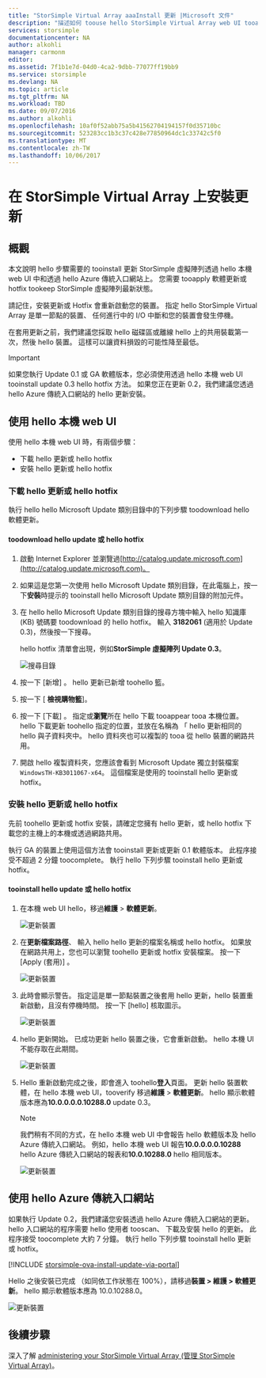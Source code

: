 ```yaml
---
title: "StorSimple Virtual Array aaaInstall 更新 |Microsoft 文件"
description: "描述如何 toouse hello StorSimple Virtual Array web UI tooapply 更新使用 hello 入口網站與 hotfix 方法"
services: storsimple
documentationcenter: NA
author: alkohli
manager: carmonm
editor: 
ms.assetid: 7f1b1e7d-04d0-4ca2-9dbb-77077ff19bb9
ms.service: storsimple
ms.devlang: NA
ms.topic: article
ms.tgt_pltfrm: NA
ms.workload: TBD
ms.date: 09/07/2016
ms.author: alkohli
ms.openlocfilehash: 10af0f52abb75a5b41562704194157f0d35710bc
ms.sourcegitcommit: 523283cc1b3c37c428e77850964dc1c33742c5f0
ms.translationtype: MT
ms.contentlocale: zh-TW
ms.lasthandoff: 10/06/2017
---
```

# <a name="install-updates-on-your-storsimple-virtual-array"></a>在 StorSimple Virtual Array 上安裝更新
## <a name="overview"></a>概觀
本文說明 hello 步驟需要的 tooinstall 更新 StorSimple 虛擬陣列透過 hello 本機 web UI 中和透過 hello Azure 傳統入口網站上。 您需要 tooapply 軟體更新或 hotfix tookeep StorSimple 虛擬陣列最新狀態。 

請記住，安裝更新或 Hotfix 會重新啟動您的裝置。 指定 hello StorSimple Virtual Array 是單一節點的裝置、 任何進行中的 I/O 中斷和您的裝置會發生停機。 

在套用更新之前，我們建議您採取 hello 磁碟區或離線 hello 上的共用裝載第一次，然後 hello 裝置。 這樣可以讓資料損毀的可能性降至最低。

> [!IMPORTANT]
> 如果您執行 Update 0.1 或 GA 軟體版本，您必須使用透過 hello 本機 web UI tooinstall update 0.3 hello hotfix 方法。 如果您正在更新 0.2，我們建議您透過 hello Azure 傳統入口網站的 hello 更新安裝。
> 
> 

## <a name="use-hello-local-web-ui"></a>使用 hello 本機 web UI
使用 hello 本機 web UI 時，有兩個步驟：

* 下載 hello 更新或 hello hotfix
* 安裝 hello 更新或 hello hotfix

### <a name="download-hello-update-or-hello-hotfix"></a>下載 hello 更新或 hello hotfix
執行 hello hello Microsoft Update 類別目錄中的下列步驟 toodownload hello 軟體更新。

#### <a name="toodownload-hello-update-or-hello-hotfix"></a>toodownload hello update 或 hello hotfix
1. 啟動 Internet Explorer 並瀏覽過[http://catalog.update.microsoft.com](http://catalog.update.microsoft.com)。
2. 如果這是您第一次使用 hello Microsoft Update 類別目錄，在此電腦上，按一下**安裝**時提示的 tooinstall hello Microsoft Update 類別目錄的附加元件。
3. 在 hello hello Microsoft Update 類別目錄的搜尋方塊中輸入 hello 知識庫 (KB) 號碼要 toodownload 的 hello hotfix。 輸入 **3182061** (適用於 Update 0.3)，然後按一下搜尋。
   
    hello hotfix 清單會出現，例如**StorSimple 虛擬陣列 Update 0.3**。
   
    ![搜尋目錄](./media/storsimple-ova-install-update-01/download1.png)
4. 按一下 [新增] 。 hello 更新已新增 toohello 籃。
5. 按一下 [ **檢視購物籃**]。
6. 按一下 [下載] 。 指定或**瀏覽**所在 hello 下載 tooappear tooa 本機位置。 hello 下載更新 toohello 指定的位置，並放在名稱為 「 hello 更新相同的 hello 與子資料夾中。 hello 資料夾也可以複製的 tooa 從 hello 裝置的網路共用。
7. 開啟 hello 複製資料夾，您應該會看到 Microsoft Update 獨立封裝檔案`WindowsTH-KB3011067-x64`。 這個檔案是使用的 tooinstall hello 更新或 hotfix。

### <a name="install-hello-update-or-hello-hotfix"></a>安裝 hello 更新或 hello hotfix
先前 toohello 更新或 hotfix 安裝，請確定您擁有 hello 更新，或 hello hotfix 下載您的主機上的本機或透過網路共用。 

執行 GA 的裝置上使用這個方法會 tooinstall 更新或更新 0.1 軟體版本。 此程序接受不超過 2 分鐘 toocomplete。 執行 hello 下列步驟 tooinstall hello 更新或 hotfix。

#### <a name="tooinstall-hello-update-or-hello-hotfix"></a>tooinstall hello update 或 hello hotfix
1. 在本機 web UI hello，移過**維護** > **軟體更新**。
   
    ![更新裝置](./media/storsimple-ova-install-update-01/update1m.png)
2. 在**更新檔案路徑**、 輸入 hello hello 更新的檔案名稱或 hello hotfix。 如果放在網路共用上，您也可以瀏覽 toohello 更新或 hotfix 安裝檔案。 按一下 [Apply (套用)] 。
   
    ![更新裝置](./media/storsimple-ova-install-update-01/update2m.png)
3. 此時會顯示警告。 指定這是單一節點裝置之後套用 hello 更新，hello 裝置重新啟動，且沒有停機時間。 按一下 [hello] 核取圖示。
   
   ![更新裝置](./media/storsimple-ova-install-update-01/update3m.png)
4. hello 更新開始。 已成功更新 hello 裝置之後，它會重新啟動。 hello 本機 UI 不能存取在此期間。
   
    ![更新裝置](./media/storsimple-ova-install-update-01/update5m.png)
5. Hello 重新啟動完成之後，即會進入 toohello**登入**頁面。 更新 hello 裝置軟體，在 hello 本機 web UI，tooverify 移過**維護** > **軟體更新**。 hello 顯示軟體版本應為**10.0.0.0.0.10288.0** update 0.3。
   
   > [!NOTE]
   > 我們稍有不同的方式，在 hello 本機 web UI 中會報告 hello 軟體版本及 hello Azure 傳統入口網站。 例如，hello 本機 web UI 報告**10.0.0.0.0.10288** hello Azure 傳統入口網站的報表和**10.0.10288.0** hello 相同版本。 
   > 
   > 
   
    ![更新裝置](./media/storsimple-ova-install-update-01/update6m.png)

## <a name="use-hello-azure-classic-portal"></a>使用 hello Azure 傳統入口網站
如果執行 Update 0.2，我們建議您安裝透過 hello Azure 傳統入口網站的更新。 hello 入口網站的程序需要 hello 使用者 tooscan、 下載及安裝 hello 的更新。 此程序接受 toocomplete 大約 7 分鐘。 執行 hello 下列步驟 tooinstall hello 更新或 hotfix。

[!INCLUDE [storsimple-ova-install-update-via-portal](../../includes/storsimple-ova-install-update-via-portal.md)]

Hello 之後安裝已完成 （如同依工作狀態在 100%），請移過**裝置 > 維護 > 軟體更新**。 hello 顯示軟體版本應為 10.0.10288.0。

![更新裝置](./media/storsimple-ova-install-update-01/azupdate12m.png)

## <a name="next-steps"></a>後續步驟
深入了解 [administering your StorSimple Virtual Array (管理 StorSimple Virtual Array)](storsimple-ova-web-ui-admin.md)。

